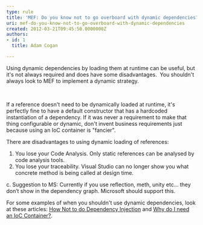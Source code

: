```yaml
---
type: rule
title: 'MEF: Do you know not to go overboard with dynamic dependencies?'
uri: mef-do-you-know-not-to-go-overboard-with-dynamic-dependencies
created: 2012-03-21T09:45:50.0000000Z
authors:
- id: 1
  title: Adam Cogan

---
```




<span class='intro'> <div>Using dynamic dependencies by loading them at runtime can be useful, but it's not always required and does have some disadvantages.&#160; You shouldn't always look to MEF to implement a dynamic strategy.</div>
<div>&#160;</div> </span>

<p>​If a reference doesn't need to be dynamically loaded at runtime, it's perfectly fine to have a default constructor that has a hardcoded instantiation of a dependency. If it was never a requirement to make that thing configurable or dynamic, don't invent business requirements just because using an IoC container is &quot;fancier&quot;.</p>
<p>There are disadvantages to using dynamic loading of references&#58; </p>
<ol><li>You lose your Code Analysis. Only static references can be analysed by code analysis tools.</li>
<li>You lose your traceability. Visual Studio can no longer show you what concrete method is being called at design time.</li></ol>
<p class="ssw-rteStyle-Strike">c. Suggestion to MS&#58; Currently if you use reflection, meth, unity etc… they don’t show in the dependency graph. Microsoft should support this.</p>
<p>For some examples of when you shouldn't use dynamic dependencies, look at these articles&#58; <a href="http&#58;//www.devtrends.co.uk/blog/how-not-to-do-dependency-injection-the-static-or-singleton-container">How Not to do Dependency Injection</a> and <a href="http&#58;//stackoverflow.com/questions/871405/why-do-i-need-an-ioc-container-as-opposed-to-straightforward-di-code">Why do I need an IoC Container?</a>.</p>


